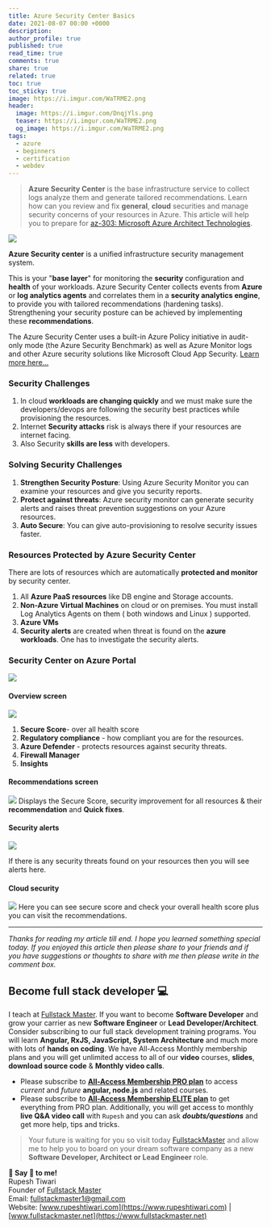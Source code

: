 ```yaml
---
title: Azure Security Center Basics
date: 2021-08-07 00:00 +0000
description:
author_profile: true
published: true
read_time: true
comments: true
share: true
related: true
toc: true
toc_sticky: true
image: https://i.imgur.com/WaTRME2.png
header:
  image: https://i.imgur.com/DnqjYls.png
  teaser: https://i.imgur.com/WaTRME2.png
  og_image: https://i.imgur.com/WaTRME2.png
tags:
  - azure
  - beginners
  - certification
  - webdev
---
```


> **Azure Security Center** is the base infrastructure service to collect logs analyze them and generate tailored recommendations. Learn how can you review and fix **general**, **cloud** securities and manage security concerns of your resources in Azure. This article will help you to prepare for [az-303: Microsoft Azure Architect Technologies](https://docs.microsoft.com/en-us/learn/certifications/exams/az-303). 

![](https://imgur.com/HzMy9LY.png)

**Azure Security center** is a unified infrastructure security management system.

This is your "**base layer**" for monitoring the **security** configuration and **health** of your workloads. Azure Security Center collects events from **Azure** or **log analytics agents** and correlates them in a **security analytics engine**, to provide you with tailored recommendations (hardening tasks). Strengthening your security posture can be achieved by implementing these **recommendations**.

The Azure Security Center uses a built-in Azure Policy initiative in audit-only mode (the Azure Security Benchmark) as well as Azure Monitor logs and other Azure security solutions like Microsoft Cloud App Security. [Learn more here...](https://techcommunity.microsoft.com/t5/itops-talk-blog/what-s-the-difference-between-azure-security-center-azure/ba-p/2155188)

### Security Challenges

1. In cloud **workloads are changing quickly** and we must make sure the developers/devops are following the security best practices while provisioning the resources.
2. Internet **Security attacks** risk is always there if your resources are internet facing.
3. Also Security **skills are less** with developers.

### Solving Security Challenges

1. **Strengthen Security Posture**: Using Azure Security Monitor you can examine your resources and give you security reports.
2. **Protect against threats**: Azure security monitor can generate security alerts and raises threat prevention suggestions on your Azure resources.
3. **Auto Secure**: You can give auto-provisioning to resolve security issues faster.

### Resources Protected by Azure Security Center

There are lots of resources which are automatically **protected and monitor** by security center.

1. All **Azure PaaS resources** like DB engine and Storage accounts.
2. **Non-Azure** **Virtual Machines** on cloud or on premises. You must install Log Analytics Agents on them ( both windows and Linux ) supported.
3. **Azure VMs**
4. **Security alerts** are created when threat is found on the **azure workloads**. One has to investigate the security alerts.

### Security Center on Azure Portal

![](https://imgur.com/CMFvhUJ.png)

#### Overview screen

![](https://imgur.com/Ck6y2fp.gif)

1. **Secure Score**- over all health score
2. **Regulatory compliance** - how compliant you are for the resources.
3. **Azure Defender** - protects resources against security threats.
4. **Firewall Manager**
5. **Insights**

#### Recommendations screen

![](https://imgur.com/UJit8lQ.gif)
Displays the Secure Score, security improvement for all resources & their **recommendation** and **Quick fixes**.

#### Security alerts

![](https://imgur.com/UJit8lQ.gif)

If there is any security threats found on your resources then you will see alerts here.

#### Cloud security

![](https://imgur.com/UJit8lQ.gif)
Here you can see secure score and check your overall health score plus you can visit the recommendations.


---

_Thanks for reading my article till end. I hope you learned something special today. If you enjoyed this article then please share to your friends and if you have suggestions or thoughts to share with me then please write in the comment box._

## Become full stack developer 💻

I teach at [Fullstack Master](https://www.fullstackmaster.net). If you want to become **Software Developer** and grow your carrier as new **Software Engineer** or **Lead Developer/Architect**. Consider subscribing to our full stack development training programs. You will learn **Angular, RxJS, JavaScript, System Architecture** and much more with lots of **hands on coding**. We have All-Access Monthly membership plans and you will get unlimited access to all of our **video** courses, **slides**, **download source code** & **Monthly video calls**.

- Please subscribe to **[All-Access Membership PRO plan](https://www.fullstackmaster.net/pro)** to access _current_ and _future_ **angular, node.js** and related courses.
- Please subscribe to **[All-Access Membership ELITE plan](https://www.fullstackmaster.net/elite)** to get everything from PRO plan. Additionally, you will get access to monthly **live Q&A video call** with `Rupesh` and you can ask **_doubts/questions_** and get more help, tips and tricks.

> Your future is waiting for you so visit today [FullstackMaster](www.fullstackmaster.net) and allow me to help you to board on your dream software company as a new **Software Developer, Architect or Lead Engineer** role.

**💖 Say 👋 to me!**
<br>Rupesh Tiwari
<br>Founder of [Fullstack Master](https://www.fullstackmaster.net)
<br>Email: <a href="mailto:fullstackmaster1@gmail.com?subject=Hi">fullstackmaster1@gmail.com</a>
<br>Website: [www.rupeshtiwari.com](https://www.rupeshtiwari.com) | [www.fullstackmaster.net](https://www.fullstackmaster.net)
